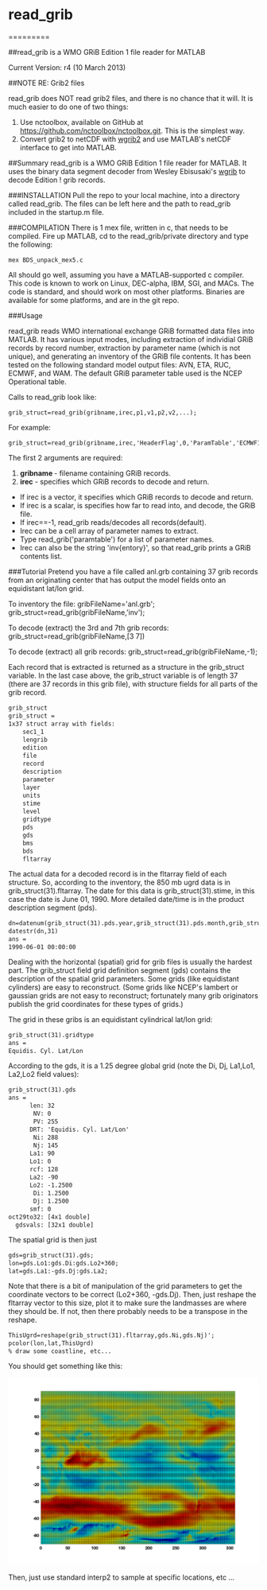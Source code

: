 # read_grib
=========

##read_grib is a WMO GRiB Edition 1 file reader for MATLAB

Current Version: r4 (10 March 2013)

##NOTE RE: Grib2 files

read_grib does NOT read grib2 files, and there is no chance that it will. It is much easier to do one of two things:

1. Use nctoolbox, available on GitHub at https://github.com/nctoolbox/nctoolbox.git. This is the simplest way.
2. Convert grib2 to netCDF with [wgrib2](http://www.cpc.ncep.noaa.gov/products/wesley/wgrib2/) and use MATLAB's netCDF interface to get into MATLAB.


##Summary
read_grib is a WMO GRiB Edition 1 file reader for MATLAB.  It uses the binary data segment decoder from Wesley Ebisusaki's [wgrib](http://www.cpc.ncep.noaa.gov/products/wesley/wgrib.html) to decode Edition ! grib records. 

###INSTALLATION
Pull the repo to your local machine, into a directory called read_grib.
The files can be left here and the path to read_grib included in the startup.m
file.  

###COMPILATION
There is 1 mex file, written in c, that needs to be compiled.   Fire up
MATLAB, cd to the read_grib/private directory and type the following:

    mex BDS_unpack_mex5.c

All should go well, assuming you have a MATLAB-supported c compiler.  This 
code is known to work on Linux, DEC-alpha, IBM, SGI, and MACs. The code is 
standard, and should work on most other platforms.  Binaries are available 
for some platforms, and are in the git repo.

###Usage

read_grib reads WMO international exchange GRiB formatted data files into MATLAB.
It has various input modes, including extraction of individial GRiB records by record number, 
extraction by parameter name (which is not unique), and generating an inventory of the GRiB 
file contents.  It has been tested on the following standard model output files: AVN, ETA, RUC, 
ECMWF, and WAM.  The default GRiB parameter table used is the NCEP Operational table.

Calls to read_grib look like:

    grib_struct=read_grib(gribname,irec,p1,v1,p2,v2,...);

For example:

    grib_struct=read_grib(gribname,irec,'HeaderFlag',0,'ParamTable','ECMWF128');

The first 2 arguments are required:

1. <strong>gribname </strong>- filename containing GRiB records.
2. <strong>irec</strong> - specifies which GRiB records to decode and return.
  * If irec is a vector, it specifies which GRiB records to decode and return.
  * If irec is a scalar, is specifies how far to read into, and decode, the GRiB file.
  * If irec==-1, read_grib reads/decodes all records(default). 
  * Irec can be a cell array of parameter names to extract.  
  * Type read_grib('paramtable') for a list of parameter names. 
  * Irec can also be the string 'inv{entory}', so that read_grib prints a GRiB contents
 list.

###Tutorial 
Pretend you have a file called anl.grb containing 37 grib records from an originating center that has output the model fields onto an equidistant lat/lon grid. 

To inventory the file:
    gribFileName='anl.grb';
    grib_struct=read_grib(gribFileName,'inv');

To decode (extract) the 3rd and 7th grib records:
    grib_struct=read_grib(gribFileName,[3 7])

To decode (extract) all grib records:
    grib_struct=read_grib(gribFileName,-1);

Each record that is extracted is returned as a structure in the grib_struct variable.  In the last case above, the grib_struct variable is of length 37 (there are 37 records in this grib file), with structure fields for all parts of the grib record. 

    grib_struct                                     
    grib_struct = 
    1x37 struct array with fields:
        sec1_1
        lengrib
        edition
        file
        record
        description
        parameter
        layer
        units
        stime
        level
        gridtype
        pds
        gds
        bms
        bds
        fltarray

The actual data for a decoded record is in the fltarray field of each structure.  So, according to the inventory, the 850 mb ugrd data is in grib_struct(31).fltarray.  The date for this data is grib_struct(31).stime, in this case the date is June 01, 1990. More detailed date/time is in the product description segment (pds).

    dn=datenum(grib_struct(31).pds.year,grib_struct(31).pds.month,grib_struct(31).pds.day,grib_struct(31).pds.hour,grib_struct(31).pds.min,0);
    datestr(dn,31)
    ans =
    1990-06-01 00:00:00

Dealing with the horizontal (spatial) grid for grib files is usually the hardest part. The grib_struct field grid definition segment (gds) contains the description of the spatial grid parameters. Some grids (like equidistant cylinders) are easy to reconstruct.  (Some grids like NCEP's lambert or gaussian grids are not easy to reconstruct; fortunately many grib originators publish the grid coordinates for these types of grids.)

The grid in these gribs is an equidistant cylindrical lat/lon grid:

    grib_struct(31).gridtype
    ans =
    Equidis. Cyl. Lat/Lon

According to the gds, it is a 1.25 degree global grid (note the Di, Dj, La1,Lo1, La2,Lo2 field values):

    grib_struct(31).gds 
    ans = 
          len: 32
           NV: 0
           PV: 255
          DRT: 'Equidis. Cyl. Lat/Lon'
           Ni: 288
           Nj: 145
          La1: 90
          Lo1: 0
          rcf: 128
          La2: -90
          Lo2: -1.2500
           Di: 1.2500
           Dj: 1.2500
          smf: 0
    oct29to32: [4x1 double]
      gdsvals: [32x1 double]

The spatial grid is then just 

    gds=grib_struct(31).gds;
    lon=gds.Lo1:gds.Di:gds.Lo2+360;
    lat=gds.La1:-gds.Dj:gds.La2;

Note that there is a bit of manipulation of the grid parameters to get the coordinate vectors to be correct (Lo2+360, -gds.Dj).  Then, just reshape the fltarray vector to this size, plot it to make sure the landmasses are where they should be.  If not, then there probably needs to be a transpose in the reshape. 

    ThisUgrd=reshape(grib_struct(31).fltarray,gds.Ni,gds.Nj)';
    pcolor(lon,lat,ThisUgrd)
    % draw some coastline, etc... 

You should get something like this:

![TestImage1](testfiles/TestImage1.png "Test")

Then, just use standard interp2 to sample at specific locations, etc ...



